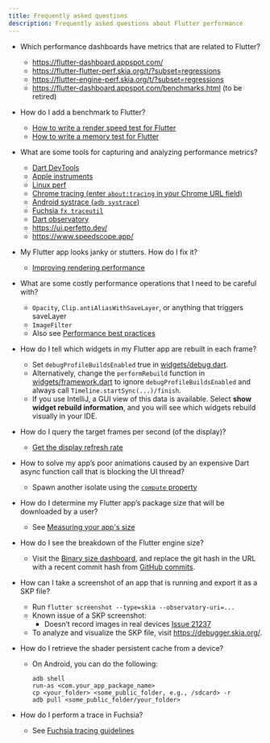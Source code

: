 ```yaml
---
title: Frequently asked questions
description: Frequently asked questions about Flutter performance
---
```


* Which performance dashboards have metrics that are related to Flutter?
  * https://flutter-dashboard.appspot.com/
  * https://flutter-flutter-perf.skia.org/t/?subset=regressions
  * https://flutter-engine-perf.skia.org/t/?subset=regressions
  * https://flutter-dashboard.appspot.com/benchmarks.html (to be retired)

* How do I add a benchmark to Flutter?
  * [How to write a render speed test for Flutter]({{site.github}}/flutter/flutter/wiki/How-to-write-a-render-speed-test-for-Flutter)
  * [How to write a memory test for Flutter]({{site.github}}/flutter/flutter/wiki/How-to-write-a-memory-test-for-Flutter)

* What are some tools for capturing and analyzing performance metrics?
  * [Dart DevTools](/docs/development/tools/devtools)
  * [Apple instruments](https://en.wikipedia.org/wiki/Instruments_(software))
  * [Linux perf](https://en.wikipedia.org/wiki/Perf_(Linux))
  * [Chrome tracing (enter `about:tracing` in your Chrome URL field)][tracing]
  * [Android systrace (`adb systrace`)][systrace]
  * [Fuchsia `fx traceutil`][traceutil]
  * [Dart observatory](https://dart-lang.github.io/observatory/)
  * https://ui.perfetto.dev/
  * https://www.speedscope.app/

* My Flutter app looks janky or stutters. How do I fix it?
  * [Improving rendering performance](/docs/perf/rendering)

* What are some costly performance operations that I need to be careful with?
  * `Opacity`, `Clip.antiAliasWithSaveLayer`, or anything that triggers
    saveLayer
  * `ImageFilter`
  * Also see [Performance best practices](/docs/perf/rendering/best-practices)

* How do I tell which widgets in my Flutter app are rebuilt in each frame?
  * Set `debugProfileBuildsEnabled` true in [widgets/debug.dart][debug.dart].
  * Alternatively, change the `performRebuild` function in
    [widgets/framework.dart][framework.dart] to ignore
    `debugProfileBuildsEnabled` and always call
    `Timeline.startSync(...)/finish`.
  * If you use IntelliJ, a GUI view of this data is available. Select
    **show widget rebuild information**, and you will see which widgets
    rebuild visually in your IDE.

* How do I query the target frames per second (of the display)?
  * [Get the display refresh rate]({{site.github}}/flutter/flutter/wiki/Engine-specific-Service-Protocol-extensions#get-the-display-refresh-rate-_fluttergetdisplayrefreshrate)

* How to solve my app’s poor animations caused by an expensive Dart async
  function call that is blocking the UI thread?
  * Spawn another isolate using the
    [`compute` property]({{site.api}}/flutter/foundation/compute.html)

* How do I determine my Flutter app’s package size that will be
  downloaded by a user?
  * See [Measuring your app's size](/docs/perf/app-size)

* How do I see the breakdown of the Flutter engine size?
  * Visit the
    [Binary size dashboard](https://storage.googleapis.com/flutter_infra/flutter/c3976b3c7183f479717bffed3f640fb92afbd3dc/android-arm-release/sizes/index.html),
    and replace the git hash in the URL with a recent commit hash from
    [GitHub commits]({{site.github}}/flutter/engine/commits).

* How can I take a screenshot of an app that is running and export it
  as a SKP file?
  * Run `flutter screenshot --type=skia --observatory-uri=...`
  * Known issue of a SKP screenshot:
    * Doesn’t record images in real devices
      [Issue 21237]({{site.github}}/flutter/flutter/issues/21237)
  * To analyze and visualize the SKP file, visit https://debugger.skia.org/.

* How do I retrieve the shader persistent cache from a device?
  * On Android, you can do the following:
    ```
    adb shell
    run-as <com.your_app_package_name>
    cp <your_folder> <some_public_folder, e.g., /sdcard> -r
    adb pull <some_public_folder/your_folder>
    ```

* How do I perform a trace in Fuchsia?
  * See
    [Fuchsia tracing guidelines][traceutil]

[tracing]:
https://www.chromium.org/developers/how-tos/trace-event-profiling-tool

[systrace]: https://developer.android.com/studio/profile/systrace

[traceutil]: https://fuchsia.dev/fuchsia-src/development/tracing/usage-guide

[debug.dart]: {{site.github}}/flutter/flutter/blob/master/packages/flutter/lib/src/widgets/debug.dart

[framework.dart]: {{site.github}}/flutter/flutter/blob/master/packages/flutter/lib/src/widgets/framework.dart
